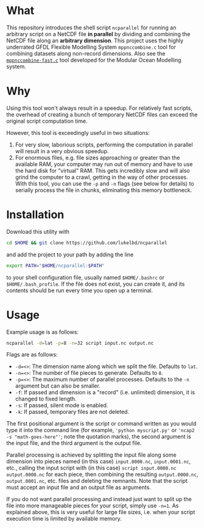 # What
This repository introduces the shell script `ncparallel` for
running an arbitrary script on a NetCDF file **in parallel** by
dividing and combining the NetCDF file along an **arbitrary dimension**.
This project uses the highly underrated GFDL Flexible Modelling System `mppnccombine.c` tool for combining datasets along non-record dimensions.
Also see the [`mppnccombine-fast.c`](https://github.com/coecms/mppnccombine-fast) tool developed for the Modular
Ocean Modelling system.

# Why
Using this tool won't always result in a speedup. For relatively fast
scripts, the overhead of creating a bunch of temporary NetCDF
files can exceed the original script computation time.

However, this tool is exceedingly useful in two situations:

1. For very slow, laborious scripts, performing the computation in parallel will result in a very obvious speedup.
2. For enormous files, e.g. file sizes approaching or greater than the available RAM, your computer may run out of memory and have to use the hard disk for "virtual" RAM. This gets incredibly slow and will also grind the computer to a crawl, getting in the way of other processes. With this tool, you can use the `-p` and `-n` flags (see below for details) to serially process the file in chunks, eliminating this memory bottleneck.
<!-- This is great where your computation bottleneck is RAM due to large file sizes. -->

# Installation
Download this utility with
```bash
cd $HOME && git clone https://github.com/lukelbd/ncparallel
```
and add the project to your path by adding the line
```bash
export PATH="$HOME/ncparallel:$PATH"
```
to your shell configuration file, usually named `$HOME/.bashrc` or `$HOME/.bash_profile`. If the file
does not exist, you can create it, and its contents should be run every time you open up a terminal.

# Usage
Example usage is as follows:
```bash
ncparallel -d=lat -p=8 -n=32 script input.nc output.nc
```
Flags are as follows:

* `-d=<>`: The dimension name along which we split the file. Defaults to `lat`.
* `-n=<>`: The number of file pieces to generate. Defaults to `8`.
* `-p=<>`: The maximum number of parallel processes. Defaults to the `-n` argument but can also be smaller.
* `-f`: If passed and dimension is a "record" (i.e. unlimited) dimension, it is changed to fixed length.
* `-s`: If passed, silent mode is enabled.
* `-k`: If passed, temporary files are not deleted.

The first positional argument is the script or command written as you would type it into the command line
(for example, `'python myscript.py'` or `'ncap2 -s "math-goes-here"'`; note the quotation marks),
the second argument is the input file, and the
third argument is the output file.

Parallel processing is achieved by splitting
the input file along some dimension into pieces named (in this case) `input.0000.nc`, `input.0001.nc`, etc.,
calling the input script with (in this case) `script input.0000.nc output.0000.nc`
for each piece, then combining the resulting `output.0000.nc`, `output.0001.nc`, etc. files and deleting the remnants.
Note that the script must accept an input file and an output file as arguments.

If you do not want parallel processing and instead just want to 
split up the file into more manageable pieces for your script,
simply use `-n=1`.
As explained above, this is very useful for large file sizes, i.e.
when your script execution time is limited by available memory.
<!-- your file size is such that
   - the bottleneck in your execution time is due to memory limitations. -->


